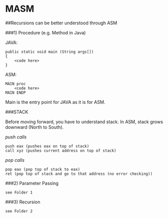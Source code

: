 # MASM

##Recursions can be better understood through ASM  

###1) Procedure (e.g. Method in Java) 

JAVA:

    public static void main (String args[]) 
    {
        <code here>
    }

ASM:

    MAIN proc 
        <code here>
    MAIN ENDP 

Main is the entry point for JAVA as it is for ASM. 

###STACK 

Before moving forward, you have to understand stack. In ASM, stack grows downward (North to South). 

*push calls*

    push eax (pushes eax on top of stack)
    call xyz (pushes current address on top of stack) 
     
    
*pop calls*

    pop eax (pop top of stack to eax) 
    ret (pop top of stack and go to that address (no error checking)) 
  


###2) Parameter Passing 

    see Folder 1 
    
###3) Recursion
    
    see Folder 2 
    
    
    

  


